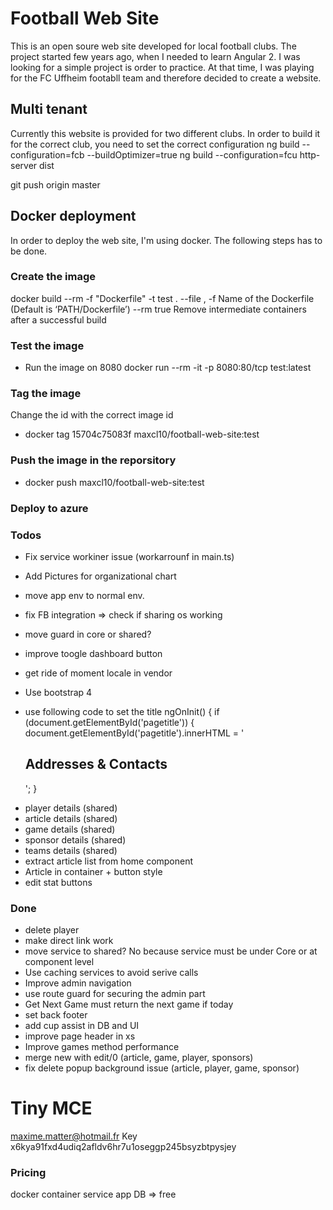 # Football Web Site

This is an open soure web site developed for local football clubs. The project started few years ago, when I needed to learn Angular 2. I was looking for a simple project is order to practice. At that time, I was playing for the FC Uffheim footabll team and therefore decided to create a website.

## Multi tenant

Currently this website is provided for two different clubs. In order to build it for the correct club, you need to set the correct configuration
ng build --configuration=fcb --buildOptimizer=true
ng build --configuration=fcu
http-server dist

git push origin master

## Docker deployment

In order to deploy the web site, I'm using docker. The following steps has to be done.

### Create the image

docker build --rm -f "Dockerfile" -t test .
--file , -f Name of the Dockerfile (Default is ‘PATH/Dockerfile’)
--rm true Remove intermediate containers after a successful build

### Test the image

- Run the image on 8080
  docker run --rm -it -p 8080:80/tcp test:latest

### Tag the image

Change the id with the correct image id

- docker tag 15704c75083f maxcl10/football-web-site:test

### Push the image in the reporsitory

- docker push maxcl10/football-web-site:test

### Deploy to azure

### Todos

- Fix service workiner issue (workarrounf in main.ts)
- Add Pictures for organizational chart
- move app env to normal env.

- fix FB integration => check if sharing os working
- move guard in core or shared?
- improve toogle dashboard button
- get ride of moment locale in vendor
- Use bootstrap 4
- use following code to set the title
  ngOnInit() {
  if (document.getElementById('pagetitle')) {
  document.getElementById('pagetitle').innerHTML = '<h2>Addresses & Contacts</h2>';
  }

* player details (shared)
* article details (shared)
* game details (shared)
* sponsor details (shared)
* teams details (shared)
* extract article list from home component
* Article in container + button style
* edit stat buttons

### Done

- delete player
- make direct link work
- move service to shared? No because service must be under Core or at component level
- Use caching services to avoid serive calls
- Improve admin navigation
- use route guard for securing the admin part
- Get Next Game must return the next game if today
- set back footer
- add cup assist in DB and UI
- improve page header in xs
- Improve games method performance
- merge new with edit/0 (article, game, player, sponsors)
- fix delete popup background issue (article, player, game, sponsor)

# Tiny MCE

maxime.matter@hotmail.fr
Key x6kya91fxd4udiq2afldv6hr7u1oseggp245bsyzbtpysjey

### Pricing

docker container
service app
DB => free
